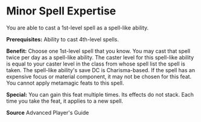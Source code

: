 ﻿---
cssclass: [feats]

---
# Minor Spell Expertise

You are able to cast a 1st-level spell as a spell-like ability.

**Prerequisites:** Ability to cast 4th-level spells.

**Benefit:** Choose one 1st-level spell that you know. You may cast that spell twice per day as a spell-like ability. The caster level for this spell-like ability is equal to your caster level in the class from whose spell list the spell is taken. The spell-like ability's save DC is Charisma-based. If the spell has an expensive focus or material component, it may not be chosen for this feat. You cannot apply metamagic feats to this spell.

**Special:** You can gain this feat multiple times. Its effects do not stack. Each time you take the feat, it applies to a new spell.

**Source** Advanced Player's Guide